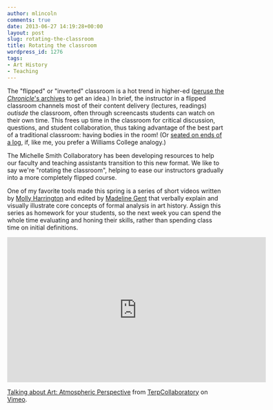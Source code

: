 ```yaml
---
author: mlincoln
comments: true
date: 2013-06-27 14:19:28+00:00
layout: post
slug: rotating-the-classroom
title: Rotating the classroom
wordpress_id: 1276
tags:
- Art History
- Teaching
---
```


The "flipped" or "inverted" classroom is a hot trend in higher-ed ([peruse the *Chronicle*'s archives](http://chronicle.com/search/?search_siteId=5&contextId=&action=rem&searchQueryString=flipped) to get an idea.) In brief, the instructor in a flipped classroom channels most of their content delivery (lectures, readings) *outisde* the classroom, often through screencasts students can watch on their own time. This frees up time in the classroom for critical discussion, questions, and student collaboration, thus taking advantage of the best part of a traditional classroom: having bodies in the room! (Or [seated on ends of a log](http://archives.williams.edu/williamshistory/greylock/mhopkins.php), if, like me, you prefer a Williams College analogy.)





The Michelle Smith Collaboratory has been developing resources to help our faculty and teaching assistants transition to this new format. We like to say we're "rotating the classroom", helping to ease our instructors gradually into a more completely  flipped course.





One of my favorite tools made this spring is a series of short videos written by [Molly Harrington](http://web.archive.org/web/20210227151214/http://arthistory.umd.edu/graduate-students/Molly%20Harrington) and edited by [Madeline Gent](http://web.archive.org/web/20210118230520/http://arthistory.umd.edu/graduate-students/Madeline%20Gent) that verbally explain and visually illustrate core concepts of formal analysis in art history. Assign this series as homework for your students, so the next week you can spend the whole time evaluating and honing their skills, rather than spending class time on initial definitions.

<div class="videoWrapper">
<iframe src="http://player.vimeo.com/video/69115726?color=ff9933" width="600" height="337" frameborder="0" webkitAllowFullScreen mozallowfullscreen allowFullScreen></iframe>
</div>

[Talking about Art: Atmospheric Perspective](http://vimeo.com/69115726) from [TerpCollaboratory](http://vimeo.com/terpcollaboratory) on [Vimeo](http://vimeo.com).
